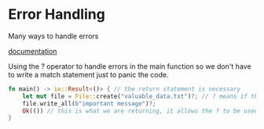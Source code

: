 # Error Handling

Many ways to handle errors

[documentation](https://doc.rust-lang.org/std/result/)

Using the ? operator to handle errors in the main function so we don't have to write a match statement just to panic the code.

```rust
fn main() -> io::Result<()> { // the return statement is necessary
    let mut file = File::create("valuable_data.txt")?; // ? means if there is an error, panic
    file.write_all(b"important message")?;
    Ok(()) // this is what we are returning, it allows the ? to be used
}